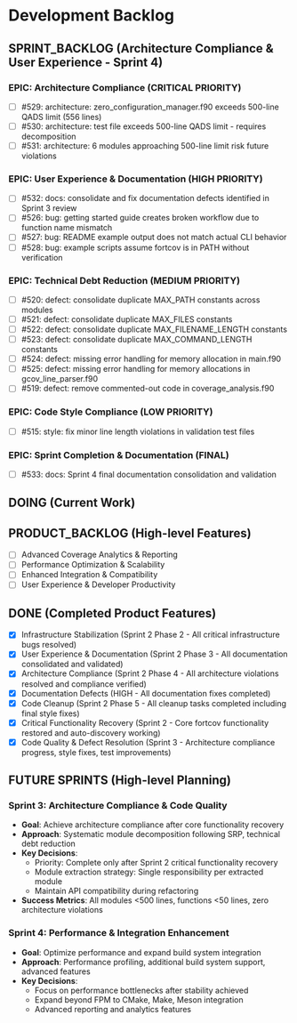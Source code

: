 # Development Backlog

## SPRINT_BACKLOG (Architecture Compliance & User Experience - Sprint 4)

### EPIC: Architecture Compliance (CRITICAL PRIORITY)
- [ ] #529: architecture: zero_configuration_manager.f90 exceeds 500-line QADS limit (556 lines)
- [ ] #530: architecture: test file exceeds 500-line QADS limit - requires decomposition
- [ ] #531: architecture: 6 modules approaching 500-line limit risk future violations

### EPIC: User Experience & Documentation (HIGH PRIORITY)
- [ ] #532: docs: consolidate and fix documentation defects identified in Sprint 3 review
- [ ] #526: bug: getting started guide creates broken workflow due to function name mismatch
- [ ] #527: bug: README example output does not match actual CLI behavior
- [ ] #528: bug: example scripts assume fortcov is in PATH without verification

### EPIC: Technical Debt Reduction (MEDIUM PRIORITY)
- [ ] #520: defect: consolidate duplicate MAX_PATH constants across modules
- [ ] #521: defect: consolidate duplicate MAX_FILES constants
- [ ] #522: defect: consolidate duplicate MAX_FILENAME_LENGTH constants
- [ ] #523: defect: consolidate duplicate MAX_COMMAND_LENGTH constants
- [ ] #524: defect: missing error handling for memory allocation in main.f90
- [ ] #525: defect: missing error handling for memory allocations in gcov_line_parser.f90
- [ ] #519: defect: remove commented-out code in coverage_analysis.f90

### EPIC: Code Style Compliance (LOW PRIORITY)
- [ ] #515: style: fix minor line length violations in validation test files

### EPIC: Sprint Completion & Documentation (FINAL)
- [ ] #533: docs: Sprint 4 final documentation consolidation and validation

## DOING (Current Work)

## PRODUCT_BACKLOG (High-level Features)
- [ ] Advanced Coverage Analytics & Reporting
- [ ] Performance Optimization & Scalability  
- [ ] Enhanced Integration & Compatibility
- [ ] User Experience & Developer Productivity

## DONE (Completed Product Features)
- [x] Infrastructure Stabilization (Sprint 2 Phase 2 - All critical infrastructure bugs resolved)
- [x] User Experience & Documentation (Sprint 2 Phase 3 - All documentation consolidated and validated)
- [x] Architecture Compliance (Sprint 2 Phase 4 - All architecture violations resolved and compliance verified)
- [x] Documentation Defects (HIGH - All documentation fixes completed)
- [x] Code Cleanup (Sprint 2 Phase 5 - All cleanup tasks completed including final style fixes)
- [x] Critical Functionality Recovery (Sprint 2 - Core fortcov functionality restored and auto-discovery working)
- [x] Code Quality & Defect Resolution (Sprint 3 - Architecture compliance progress, style fixes, test improvements)

## FUTURE SPRINTS (High-level Planning)

### Sprint 3: Architecture Compliance & Code Quality
- **Goal**: Achieve architecture compliance after core functionality recovery
- **Approach**: Systematic module decomposition following SRP, technical debt reduction
- **Key Decisions**: 
  - Priority: Complete only after Sprint 2 critical functionality recovery
  - Module extraction strategy: Single responsibility per extracted module
  - Maintain API compatibility during refactoring
- **Success Metrics**: All modules <500 lines, functions <50 lines, zero architecture violations

### Sprint 4: Performance & Integration Enhancement  
- **Goal**: Optimize performance and expand build system integration
- **Approach**: Performance profiling, additional build system support, advanced features
- **Key Decisions**:
  - Focus on performance bottlenecks after stability achieved
  - Expand beyond FPM to CMake, Make, Meson integration
  - Advanced reporting and analytics features